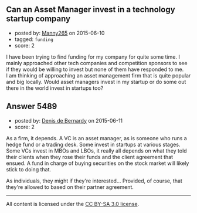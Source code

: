 ## Can an Asset Manager invest in a technology startup company

- posted by: [Manny265](https://stackexchange.com/users/2554771/manny265) on 2015-06-10
- tagged: `funding`
- score: 2

I have been trying to find funding for my company for quite some time. I mainly approached other tech companies and competition sponsors to see if they would be willing to invest but none of them have responded to me.<br>I am thinking of approaching an asset management firm that is quite popular and big locally. Would asset managers invest in my startup or do some out there in the world invest in startups too?


## Answer 5489

- posted by: [Denis de Bernardy](https://stackexchange.com/users/182468/denis-de-bernardy) on 2015-06-11
- score: 2

As a firm, it depends. A VC is an asset manager, as is someone who runs a hedge fund or a trading desk. Some invest in startups at various stages. Some VCs invest in MBOs and LBOs, it really all depends on what they told their clients when they rose their funds and the client agreement that ensued. A fund in charge of buying securities on the stock market will likely stick to doing that.

As individuals, they might if they're interested... Provided, of course, that they're allowed to based on their partner agreement.



---

All content is licensed under the [CC BY-SA 3.0 license](https://creativecommons.org/licenses/by-sa/3.0/).

